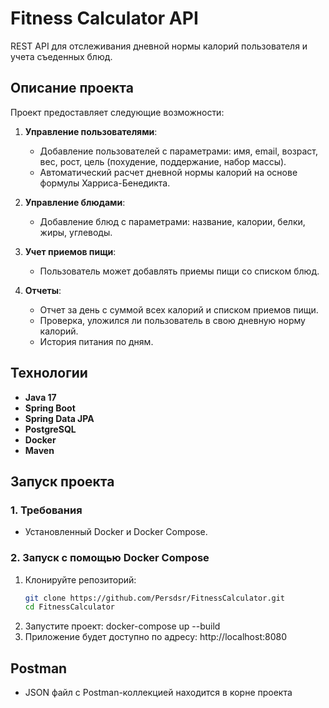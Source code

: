 # Fitness Calculator API

REST API для отслеживания дневной нормы калорий пользователя и учета съеденных блюд.

## Описание проекта

Проект предоставляет следующие возможности:
1. **Управление пользователями**:
   - Добавление пользователей с параметрами: имя, email, возраст, вес, рост, цель (похудение, поддержание, набор массы).
   - Автоматический расчет дневной нормы калорий на основе формулы Харриса-Бенедикта.

2. **Управление блюдами**:
   - Добавление блюд с параметрами: название, калории, белки, жиры, углеводы.

3. **Учет приемов пищи**:
   - Пользователь может добавлять приемы пищи со списком блюд.

4. **Отчеты**:
   - Отчет за день с суммой всех калорий и списком приемов пищи.
   - Проверка, уложился ли пользователь в свою дневную норму калорий.
   - История питания по дням.

## Технологии

- **Java 17**
- **Spring Boot**
- **Spring Data JPA**
- **PostgreSQL**
- **Docker**
- **Maven**

## Запуск проекта

### 1. Требования

- Установленный Docker и Docker Compose.

### 2. Запуск с помощью Docker Compose

1. Клонируйте репозиторий:
   ```bash
   git clone https://github.com/Persdsr/FitnessCalculator.git
   cd FitnessCalculator
2. Запустите проект:
   docker-compose up --build
3. Приложение будет доступно по адресу: http://localhost:8080

## Postman
- JSON файл с Postman-коллекцией находится в корне проекта
